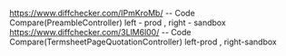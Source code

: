 https://www.diffchecker.com/IPmKroMb/ -- Code Compare(PreambleController) left - prod , right - sandbox
https://www.diffchecker.com/3LlM6l00/ -- Code Compare(TermsheetPageQuotationController) left-prod , right-sandbox
